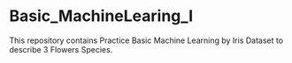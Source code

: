 # Basic_MachineLearing_I
This repository contains Practice Basic Machine Learning by Iris Dataset to describe 3 Flowers Species.
